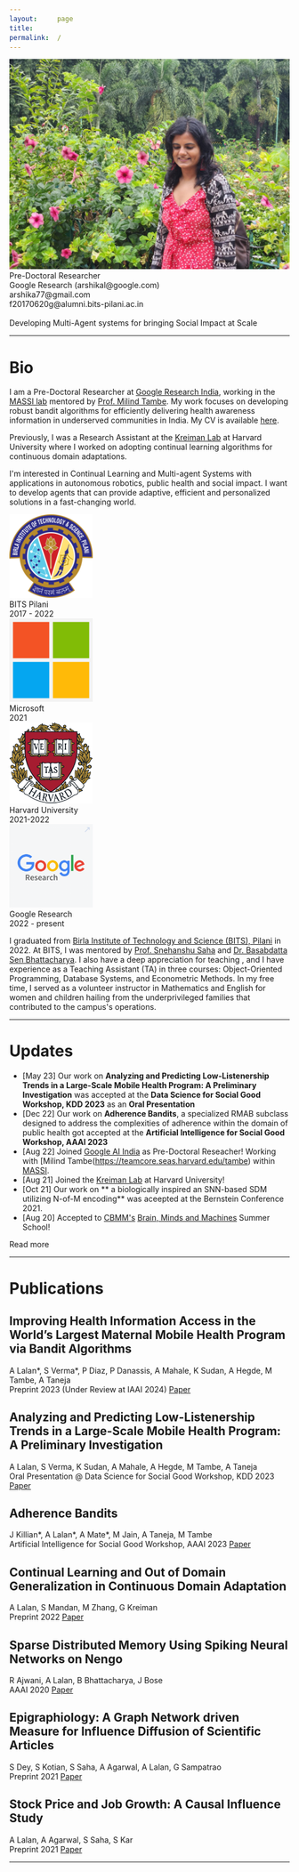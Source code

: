 ```yaml
---
layout:     page
title:
permalink:  /
---
```


<div class="row">
    <div class="col-sm-4 col-xs-8">
        <img src="/img/arshika.jpeg">
    </div>
    <div class="col-sm-6 col-xs-12" style="margin-bottom: 0;">
       Pre-Doctoral Researcher<br>
        Google Research (arshikal@google.com)<br>
        arshika77@gmail.com<br>
        f20170620g@alumni.bits-pilani.ac.in
        <br>
        <br>
        Developing Multi-Agent systems for bringing Social Impact at Scale
    </div>
</div>
<hr>


<a name="/bio"></a>
# Bio

I am a Pre-Doctoral Researcher at [Google Research India](https://research.google/locations/india/), working in the [MASSI lab](https://blog.google/technology/ai/30-new-ai-for-social-good-projects/) mentored by [Prof. Milind Tambe](https://teamcore.seas.harvard.edu/tambe). My work focuses on developing robust bandit algorithms for efficiently delivering health awareness information in underserved communities in India. My CV is available <a href="/img/CV_Arshika_Reformatted.pdf" target="_blank">here</a>.

Previously, I was a Research Assistant at the [Kreiman Lab](https://klab.tch.harvard.edu/) at Harvard University where I worked on adopting continual learning algorithms for continuous domain adaptations.

I'm interested in Continual Learning and Multi-agent Systems with applications in autonomous robotics, public health and social impact. I want to develop agents that can provide adaptive, efficient and personalized solutions in a fast-changing world.

<div class="row" id="timeline-logos">
    <div class="col-lg-3">
        <div class="logo-wrap">
            <span class="helper"></span>
            <a href="//https://www.bits-pilani.ac.in/goa/"><img style="width:150px;" src="/img/logos/BITS_Pilani-Logo.svg.png"></a>
        </div>
        <div class="logo-desc">
            BITS Pilani<br>
            2017 - 2022
        </div>
    </div>
    <div class="col-lg-3">
        <div class="logo-wrap">
            <span class="helper"></span>
            <a href="//https://www.microsoft.com/en-in"><img style="width:150px;" src="/img/logos/Microsoft_logo.png"></a>
        </div>
        <div class="logo-desc">
            Microsoft<br>
            2021
        </div>
    </div>
    <div class="col-lg-3">
        <div class="logo-wrap">
            <span class="helper"></span>
            <a href="//https://www.harvard.edu/"><img style="width:150px;" src="/img/logos/Harvard_shield_wreath.png"></a>
        </div>
        <div class="logo-desc">
            Harvard University<br>
            2021-2022
        </div>
    </div>
    <div class="col-lg-3">
        <div class="logo-wrap">
            <span class="helper"></span>
            <a href="//https://research.google/locations/india/"><img style="width:150px;" src="/img/logos/Google-Research.png"></a>
        </div>
        <div class="logo-desc">
            Google Research<br>
            2022 - present
        </div>
    </div>
</div>


I graduated from [Birla Institute of Technology and Science (BITS), Pilani](https://www.bits-pilani.ac.in/goa/) in 2022. At BITS, I was mentored by [Prof. Snehanshu Saha](https://www.bits-pilani.ac.in/goa/snehanshu-saha/) and [Dr. Basabdatta Sen Bhattacharya](https://www.bits-pilani.ac.in/goa/basabdatta-bhattacharya/). I also have a deep appreciation for teaching , and I have experience as a Teaching Assistant (TA) in three courses: Object-Oriented Programming, Database Systems, and Econometric Methods. In my free time, I served as a volunteer instructor in Mathematics and English for women and children hailing from the underprivileged families that contributed to the campus's operations.

---

<a name="/news"></a>
# Updates
- [May 23] Our work on **Analyzing and Predicting Low-Listenership Trends in a Large-Scale Mobile Health Program: A Preliminary Investigation** was accepted at the **Data Science for Social Good Workshop, KDD 2023** as an **Oral Presentation**
- [Dec 22] Our work on **Adherence Bandits**, a specialized RMAB subclass designed to address the
complexities of adherence within the domain of public health got accepted at the **Artificial Intelligence for Social Good Workshop, AAAI 2023**
- [Aug 22] Joined [Google AI India](https://research.google/locations/india/) as Pre-Doctoral Reseacher! Working with [Milind Tambe(https://teamcore.seas.harvard.edu/tambe) within [MASSI](https://ai.google/social-good/).
- [Aug 21] Joined the [Kreiman Lab](https://klab.tch.harvard.edu/) at Harvard University!
- [Oct 21] Our work on ** a biologically inspired an SNN-based SDM utilizing N-of-M encoding** was aceepted at the Bernstein Conference 2021.
- [Aug 20] Accepted to [CBMM's](https://cbmm.mit.edu/) [Brain, Minds and Machines](https://cbmm.mit.edu/summer-school) Summer School!


<div id="read-more-button">
    <a nohref>Read more</a>
</div>

<hr>


<a name="/publications"></a>
# Publications

<a name="/youdescribe-descriptions-1"></a>
<h2 class="pubt">Improving Health Information Access in the World’s Largest Maternal Mobile
Health Program via Bandit Algorithms</h2>
<p class="pubd">
    <span class="authors">A Lalan*, S Verma*, P Diaz, P Danassis, A Mahale, K Sudan, A Hegde, M Tambe, A Taneja  </span> <br>
    <span class="conf">Preprint 2023 (Under Review at IAAI 2024)</span> <span class="links">
        <a target="_blank" href="">Paper</a>
    </span>
</p>
<!-- <img src="/img/aamas.png"> -->
<!-- <hr> -->

<a name="/youdescribe-descriptions-1"></a>
<h2 class="pubt">Analyzing and Predicting Low-Listenership Trends in a Large-Scale Mobile Health Program: A Preliminary Investigation</h2>
<p class="pubd">
    <span class="authors">A Lalan, S Verma, K Sudan, A Mahale, A Hegde, M Tambe, A Taneja</span><br> 
    <span class="conf">Oral Presentation @ Data Science for Social Good Workshop, KDD 2023</span>  <span class="links">
        <a target="_blank" href="https://tsrml2022.github.io">Paper</a>
    </span>
</p>
<!-- <img src="/img/aamas.png"> -->
<!-- <hr> -->


<a name="/youdescribe-descriptions-1"></a>
<h2 class="pubt">Adherence Bandits</h2>
<p class="pubd">
    <span class="authors">J Killian*, A Lalan*, A Mate*, M Jain, A Taneja, M Tambe</span> <br>
    <span class="conf">Artificial Intelligence for Social Good Workshop, AAAI 2023</span>  <span class="links">
        <a target="_blank" href="https://ojs.aaai.org/index.php/AAAI/article/view/21460">Paper</a>
    </span>
</p>
<!-- <img src="/img/aamas.png"> -->
<!-- <hr> -->


<a name="/youdescribe-descriptions-1"></a>
<h2 class="pubt">Continual Learning and Out of Domain Generalization in Continuous Domain Adaptation</h2>
<p class="pubd">
    <span class="authors">A Lalan, S Mandan, M Zhang, G Kreiman</span><br>
    <span class="conf">Preprint 2022</span>  <span class="links">
        <a target="_blank" href="http://www.ifaamas.org/Proceedings/aamas2021/pdfs/p1689.pdf">Paper</a>
    </span>
</p>
<!-- <img src="/img/aamas.png"> -->
<!-- <hr> -->

<a name="/habitat-objnav"></a>
<h2 class="pubt">Sparse Distributed Memory Using Spiking Neural Networks on Nengo</h2>
<p class="pubd">
    <span class="authors">R Ajwani, A Lalan, B Bhattacharya, J Bose</span><br>
    <span class="conf">AAAI 2020</span> 
    <span class="links">
        <a target="_blank" href="https://ojs.aaai.org/index.php/AAAI/article/view/7243">Paper</a>
    </span>
</p>
<!-- <img src="/img/written.png"> -->
<!-- <hr> -->

<a name="/forcenet"></a>
<h2 class="pubt">Epigraphiology: A Graph Network driven Measure for Influence Diffusion of Scientific Articles</h2>
<p class="pubd">
    <span class="authors">S Dey, S Kotian, S Saha, A Agarwal, A Lalan, G Sampatrao</span><br>
    <span class="conf">Preprint 2021</span>
    <span class="links">
        <a target="_blank" href="https://larel-ws.github.io/assets/pdfs/emergence_of_multilingualism_in_population_based_referential_games.pdf">Paper</a>
    </span>
</p>
<!-- <img src="/img/multilang.png"> -->
<!-- <hr> -->


<a name="/habitat-pointnav-aux"></a>
<h2 class="pubt">Stock Price and Job Growth: A Causal Influence Study</h2>
<p class="pubd">
    <span class="authors">A Lalan, A Agarwal, S Saha, S Kar</span><br>
    <span class="conf">Preprint 2021</span>
    <span class="links">
        <a target="_blank" href="https://dl.acm.org/doi/abs/10.1145/3371158.3371168">Paper</a>
    </span>
</p>
<!-- <img src="/img/damage-rl.png"> -->
<!-- <hr> -->


<script src="/js/jquery.min.js"></script>
<script type="text/javascript">
    $('ul:gt(0) li:gt(6)').hide();
    $('#read-more-button > a').click(function() {
        $('ul:gt(0) li:gt(6)').show();
        $('#read-more-button').hide();
    });
</script>

---

